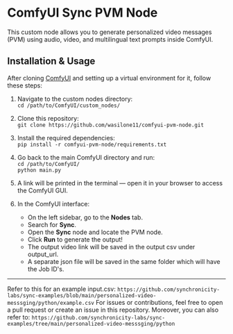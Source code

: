 # ComfyUI Sync PVM Node

This custom node allows you to generate personalized video messages (PVM) using audio, video, and multilingual text prompts inside ComfyUI.

## Installation & Usage

After cloning [ComfyUI](https://github.com/comfyanonymous/ComfyUI) and setting up a virtual environment for it, follow these steps:

1. Navigate to the custom nodes directory:  
   `cd /path/to/ComfyUI/custom_nodes/`

2. Clone this repository:  
   `git clone https://github.com/wasilone11/comfyui-pvm-node.git`

3. Install the required dependencies:  
   `pip install -r comfyui-pvm-node/requirements.txt`

4. Go back to the main ComfyUI directory and run:  
   `cd /path/to/ComfyUI/`  
   `python main.py`

5. A link will be printed in the terminal — open it in your browser to access the ComfyUI GUI.

6. In the ComfyUI interface:  
   - On the left sidebar, go to the **Nodes** tab.  
   - Search for **Sync**.  
   - Open the **Sync** node and locate the PVM node.  
   - Click **Run** to generate the output!
   - The output video link will be saved in the output csv under output_url.
   - A separate json file will be saved in the same folder which will have the Job ID's.

---
Refer to this for an example input.csv: `https://github.com/synchronicity-labs/sync-examples/blob/main/personalized-video-messsging/python/example.csv`
For issues or contributions, feel free to open a pull request or create an issue in this repository. Moreover, you can also refer to: `https://github.com/synchronicity-labs/sync-examples/tree/main/personalized-video-messsging/python`

